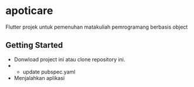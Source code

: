 # apoticare

Flutter projek untuk pemenuhan matakuliah pemrogramang berbasis object

## Getting Started
- Donwload project ini atau clone repository ini.
- - update pubspec.yaml
- Menjalahkan aplikasi
